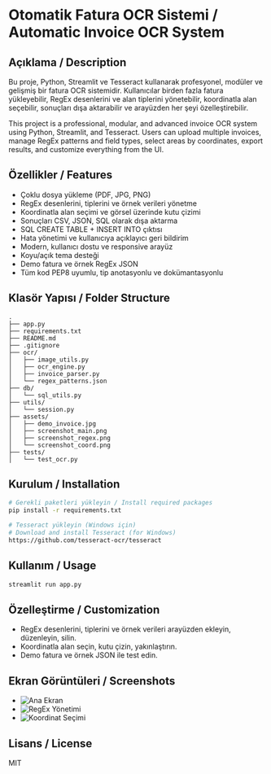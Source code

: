 # Otomatik Fatura OCR Sistemi / Automatic Invoice OCR System

## Açıklama / Description

Bu proje, Python, Streamlit ve Tesseract kullanarak profesyonel, modüler ve gelişmiş bir fatura OCR sistemidir. Kullanıcılar birden fazla fatura yükleyebilir, RegEx desenlerini ve alan tiplerini yönetebilir, koordinatla alan seçebilir, sonuçları dışa aktarabilir ve arayüzden her şeyi özelleştirebilir.

This project is a professional, modular, and advanced invoice OCR system using Python, Streamlit, and Tesseract. Users can upload multiple invoices, manage RegEx patterns and field types, select areas by coordinates, export results, and customize everything from the UI.

## Özellikler / Features
- Çoklu dosya yükleme (PDF, JPG, PNG)
- RegEx desenlerini, tiplerini ve örnek verileri yönetme
- Koordinatla alan seçimi ve görsel üzerinde kutu çizimi
- Sonuçları CSV, JSON, SQL olarak dışa aktarma
- SQL CREATE TABLE + INSERT INTO çıktısı
- Hata yönetimi ve kullanıcıya açıklayıcı geri bildirim
- Modern, kullanıcı dostu ve responsive arayüz
- Koyu/açık tema desteği
- Demo fatura ve örnek RegEx JSON
- Tüm kod PEP8 uyumlu, tip anotasyonlu ve dokümantasyonlu

## Klasör Yapısı / Folder Structure
```
.
├── app.py
├── requirements.txt
├── README.md
├── .gitignore
├── ocr/
│   ├── image_utils.py
│   ├── ocr_engine.py
│   ├── invoice_parser.py
│   └── regex_patterns.json
├── db/
│   └── sql_utils.py
├── utils/
│   └── session.py
├── assets/
│   ├── demo_invoice.jpg
│   ├── screenshot_main.png
│   ├── screenshot_regex.png
│   └── screenshot_coord.png
├── tests/
│   └── test_ocr.py
```

## Kurulum / Installation
```bash
# Gerekli paketleri yükleyin / Install required packages
pip install -r requirements.txt

# Tesseract yükleyin (Windows için)
# Download and install Tesseract (for Windows)
https://github.com/tesseract-ocr/tesseract
```

## Kullanım / Usage
```bash
streamlit run app.py
```

## Özelleştirme / Customization
- RegEx desenlerini, tiplerini ve örnek verileri arayüzden ekleyin, düzenleyin, silin.
- Koordinatla alan seçin, kutu çizin, yakınlaştırın.
- Demo fatura ve örnek JSON ile test edin.

## Ekran Görüntüleri / Screenshots
- ![Ana Ekran](assets/screenshot_main.png)
- ![RegEx Yönetimi](assets/screenshot_regex.png)
- ![Koordinat Seçimi](assets/screenshot_coord.png)

## Lisans / License
MIT 